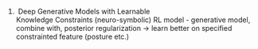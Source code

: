 1.  Deep Generative Models with Learnable  
Knowledge Constraints (neuro-symbolic)
	RL model - generative model, combine with, posterior regularization
	-> learn better on specified constrainted feature (posture etc.)  